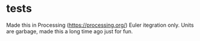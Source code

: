 # tests
Made this in Processing (https://processing.org/)
Euler itegration only.
Units are garbage, made this a long time ago just for fun.
